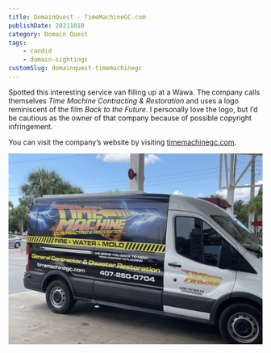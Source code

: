 ```yaml
---
title: DomainQuest - TimeMachineGC.com
publishDate: 20211010
category: Domain Quest
tags:
    - candid
    - domain-sightings
customSlug: domainquest-timemachinegc
---
```


Spotted this interesting service van filling up at a Wawa. The company calls themselves _Time Machine Contracting &amp; Restoration_ and uses a logo reminiscent of the film _Back to the Future_. I personally love the logo, but I’d be cautious as the owner of that company because of possible copyright infringement.

You can visit the company’s website by visiting [timemachinegc.com](https://timemachinegc.com/).

![](assets/time-machine-restoration.jpeg)

